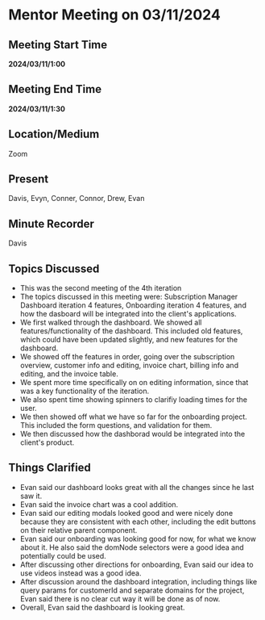 # Mentor Meeting on 03/11/2024

## Meeting Start Time

**2024/03/11/1:00**

## Meeting End Time

**2024/03/11/1:30**

## Location/Medium

Zoom

## Present

Davis, Evyn, Conner, Connor, Drew, Evan

## Minute Recorder

Davis

## Topics Discussed
- This was the second meeting of the 4th iteration
- The topics discussed in this meeting were: Subscription Manager Dashboard iteration 4 features, Onboarding iteration 4 features, and how the dasboard will be integrated into the client's applications.
- We first walked through the dashboard. We showed all features/functionality of the dashboard. This included old features, which could have been updated slightly, and new features for the dashboard.
- We showed off the features in order, going over the subscription overview, customer info and editing, invoice chart, billing info and editing, and the invoice table.
- We spent more time specifically on on editing information, since that was a key functionality of the iteration.
- We also spent time showing spinners to clarifiy loading times for the user.
- We then showed off what we have so far for the onboarding project. This included the form questions, and validation for them.
- We then discussed how the dashborad would be integrated into the client's product.

## Things Clarified
- Evan said our dashboard looks great with all the changes since he last saw it.
- Evan said the invoice chart was a cool addition.
- Evan said our editing modals looked good and were nicely done because they are consistent with each other, including the edit buttons on their relative parent component.
- Evan said our onboarding was looking good for now, for what we know about it. He also said the domNode selectors were a good idea and potentially could be used.
- After discussing other directions for onboarding, Evan said our idea to use videos instead was a good idea.
- After discussion around the dashboard integration, including things like query params for customerId and separate domains for the project, Evan said there is no clear cut way it will be done as of now.
- Overall, Evan said the dashboard is looking great.
